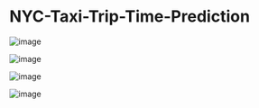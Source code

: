 # NYC-Taxi-Trip-Time-Prediction
![image](https://user-images.githubusercontent.com/86152517/131451364-8a53ca83-7a5f-40fe-96c6-d8df645ec3c7.png)



![image](https://user-images.githubusercontent.com/86152517/131451415-24b3ba7a-9d2a-416e-866e-a2bfcc6aaa21.png)




![image](https://user-images.githubusercontent.com/86152517/131451437-1e0263de-801b-4ba1-a7d6-3de257fb0afe.png)



![image](https://user-images.githubusercontent.com/86152517/131451468-9c103db7-f87a-49b1-be49-90a090ec260f.png)
